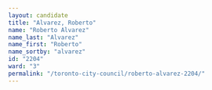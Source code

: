 ```yaml
---
layout: candidate
title: "Alvarez, Roberto"
name: "Roberto Alvarez"
name_last: "Alvarez"
name_first: "Roberto"
name_sortby: "alvarez"
id: "2204"
ward: "3"
permalink: "/toronto-city-council/roberto-alvarez-2204/"
---
```

